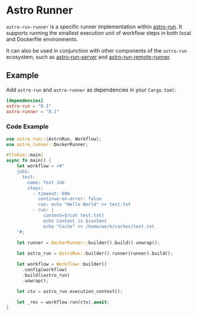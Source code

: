 # Astro Runner

`astro-run-runner` is a specific runner implementation within [astro-run](https://github.com/panghu-huang/astro-run). It supports running the smallest execution unit of workflow steps in both local and Dockerfile environments.

It can also be used in conjunction with other components of the `astro-run` ecosystem, such as [astro-run-server](../astro-run-server) and [astro-run-remote-runner](../astro-run-remote-runner).

## Example

Add `astro-run` and `astro-runner` as dependencies in your `Cargo.toml`:

```toml
[dependencies]
astro-run = "0.1"
astro-runner = "0.1"
```

### Code Example

```rust
use astro_run::{AstroRun, Workflow};
use astro_runner::DockerRunner;

#[tokio::main]
async fn main() {
    let workflow = r#"
    jobs:
      test:
        name: Test Job
        steps:
          - timeout: 60m
            continue-on-error: false
            run: echo "Hello World" >> test.txt
          - run: |
              content=$(cat test.txt)
              echo Content is $content
              echo "Cache" >> /home/work/caches/test.txt
    "#;
    
    let runner = DockerRunner::builder().build().unwrap();

    let astro_run = AstroRun::builder().runner(runner).build();

    let workflow = Workflow::builder()
      .config(workflow)
      .build(&astro_run)
      .unwrap();

    let ctx = astro_run.execution_context();

    let _res = workflow.run(ctx).await;
}
```
